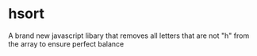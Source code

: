 # hsort
A brand new javascript libary that removes all letters that are not "h" from the array to ensure perfect balance
